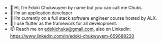 - 👋 Hi, I’m Edoki Chukwuyem by name but you can call me Chuks.
- 👀 I’m an application developer
- 🌱 I’m currently on a full stack software engineer course hosted by ALX.
- 💞️ I use flutter as the framework for all development.
- 📫 Reach me on edokichuks@gmail.com, also on LinkedIn: https://www.linkedin.com/in/edoki-chukwuyem-659688220
<!---
edokichuks/edokichuks is a ✨ special ✨ repository because its `README.md` (this file) appears on your GitHub profile.
You can click the Preview link to take a look at your changes.
--->
